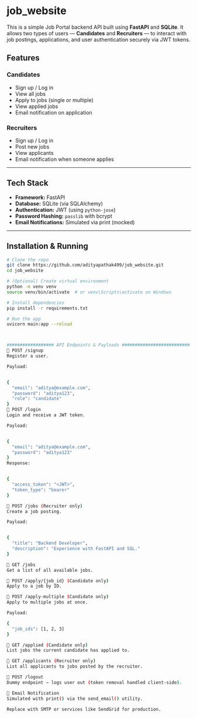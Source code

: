 # job_website
This is a simple Job Portal backend API built using **FastAPI** and **SQLite**. It allows two types of users — **Candidates** and **Recruiters** — to interact with job postings, applications, and user authentication securely via JWT tokens.

## Features

### Candidates
- Sign up / Log in
- View all jobs
- Apply to jobs (single or multiple)
- View applied jobs
- Email notification on application

### Recruiters
- Sign up / Log in
- Post new jobs
- View applicants
- Email notification when someone applies

---

## Tech Stack

- **Framework:** FastAPI
- **Database:** SQLite (via SQLAlchemy)
- **Authentication:** JWT (using `python-jose`)
- **Password Hashing:** `passlib` with bcrypt
- **Email Notifications:** Simulated via print (mocked)

---

## Installation & Running

```bash
# Clone the repo
git clone https://github.com/adityapathak499/job_website.git
cd job_website

# (Optional) Create virtual environment
python -m venv venv
source venv/bin/activate  # or venv\Scripts\activate on Windows

# Install dependencies
pip install -r requirements.txt

# Run the app
uvicorn main:app --reload



################## API Endpoints & Payloads ##########################
🔹 POST /signup
Register a user.

Payload:


{
  "email": "aditya@example.com",
  "password": "aditya123",
  "role": "candidate"
}
🔹 POST /login
Login and receive a JWT token.

Payload:


{
  "email": "aditya@example.com",
  "password": "aditya123"
}
Response:


{
  "access_token": "<JWT>",
  "token_type": "bearer"
}

🔹 POST /jobs (Recruiter only)
Create a job posting.

Payload:


{
  "title": "Backend Developer",
  "description": "Experience with FastAPI and SQL."
}

🔹 GET /jobs
Get a list of all available jobs.

🔹 POST /apply/{job_id} (Candidate only)
Apply to a job by ID.

🔹 POST /apply-multiple (Candidate only)
Apply to multiple jobs at once.

Payload:

{
  "job_ids": [1, 2, 3]
}

🔹 GET /applied (Candidate only)
List jobs the current candidate has applied to.

🔹 GET /applicants (Recruiter only)
List all applicants to jobs posted by the recruiter.

🔹 POST /logout
Dummy endpoint – logs user out (token removal handled client-side).

📧 Email Notification
Simulated with print() via the send_email() utility.

Replace with SMTP or services like SendGrid for production.